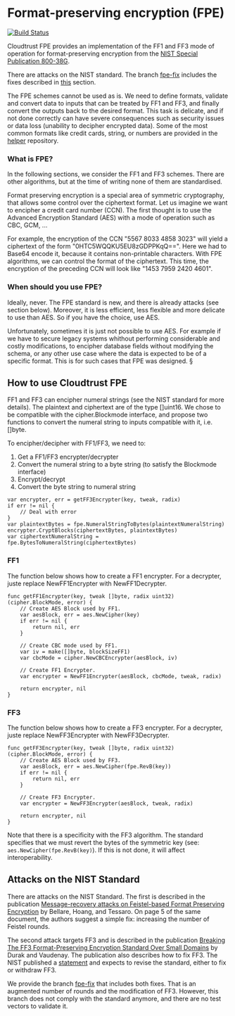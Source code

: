 # Format-preserving encryption (FPE) 
[![Build Status](https://travis-ci.org/cloudtrust/fpe.svg?branch=fpe-fix)](https://travis-ci.org/cloudtrust/fpe)

Cloudtrust FPE provides an implementation of the FF1 and FF3 mode of operation for format-preserving encryption from the [NIST Special Publication 800-38G](http://nvlpubs.nist.gov/nistpubs/SpecialPublications/NIST.SP.800-38G.pdf).

There are attacks on the NIST standard. The branch [fpe-fix](https://github.com/cloudtrust/fpe/tree/fpe-fix) includes the fixes described in [this](#attacks-on-the-nist-standard) section.

The FPE schemes cannot be used as is. We need to define formats, validate and convert data to inputs that can be treated by FF1 and FF3, and finally convert the outputs back to the desired format. This task is delicate, and if not done correctly can have severe consequences such as security issues or data loss (unability to decipher encrypted data).
Some of the most common formats like credit cards, string, or numbers are provided in the [helper](https://github.com/cloudtrust/fpe-field-format) repository.

### What is FPE?
In the following sections, we consider the FF1 and FF3 schemes. There are other algorithms, but at the time of writing none of them are standardised.

Format preserving encryption is a special area of symmetric cryptography, that allows some control over the ciphertext format.
Let us imagine we want to encipher a credit card number (CCN). The first thought is to use the Advanced Encryption Standard (AES) with a mode of operation such as CBC, GCM, ...

For example, the encryption of the CCN "5567 8033 4858 3023" will yield a ciphertext of the form "0HTC5WQQKU5EU8zGDPPKqQ==". Here we had to Base64 encode it, because it contains non-printable characters. 
With FPE algorithms, we can control the format of the ciphertext. This time, the encryption of the preceding CCN will look like "1453 7959 2420 4601".

### When should you use FPE?
Ideally, never.
The FPE standard is new, and there is already attacks (see section below). Moreover, it is less efficient, less flexible and more delicate to use than AES. So if you have the choice, use AES.

Unfortunately, sometimes it is just not possible to use AES. For example if we have to secure legacy systems whithout performing considerable and costly modifications, to encipher database fields without modifying the schema, or any other use case where the data is expected to be of a specific format. This is for such cases that FPE was designed.
§
## How to use Cloudtrust FPE
FF1 and FF3 can encipher numeral strings (see the NIST standard for more details). The plaintext and ciphertext are of the type []uint16.
We chose to be compatible with the cipher.Blockmode interface, and propose two functions to convert the numeral string to inputs compatible with it, i.e. []byte.

To encipher/decipher with FF1/FF3, we need to:
1. Get a FF1/FF3 encrypter/decrypter
1. Convert the numeral string to a byte string (to satisfy the Blockmode interface)
1. Encrypt/decrypt
1. Convert the byte string to numeral string

```golang
var encrypter, err = getFF3Encrypter(key, tweak, radix)
if err != nil {
    // Deal with error
}
var plaintextBytes = fpe.NumeralStringToBytes(plaintextNumeralString)
encrypter.CryptBlocks(ciphertextBytes, plaintextBytes)
var ciphertextNumeralString = fpe.BytesToNumeralString(ciphertextBytes)
```

### FF1

The function below shows how to create a FF1 encrypter. For a decrypter, juste replace NewFF1Encrypter with NewFF1Decrypter.
```golang
func getFF1Encrypter(key, tweak []byte, radix uint32) (cipher.BlockMode, error) {
    // Create AES Block used by FF1.
    var aesBlock, err = aes.NewCipher(key)
    if err != nil {
        return nil, err
    }

    // Create CBC mode used by FF1.
    var iv = make([]byte, blockSizeFF1)
    var cbcMode = cipher.NewCBCEncrypter(aesBlock, iv)

    // Create FF1 Encrypter.
    var encrypter = NewFF1Encrypter(aesBlock, cbcMode, tweak, radix)

    return encrypter, nil
}
```

### FF3

The function below shows how to create a FF3 encrypter. For a decrypter, juste replace NewFF3Encrypter with NewFF3Decrypter.

```golang
func getFF3Encrypter(key, tweak []byte, radix uint32) (cipher.BlockMode, error) {
    // Create AES Block used by FF3.
    var aesBlock, err = aes.NewCipher(fpe.RevB(key))
    if err != nil {
        return nil, err
    }

    // Create FF3 Encrypter.
    var encrypter = NewFF3Encrypter(aesBlock, tweak, radix)

    return encrypter, nil
}
```

Note that there is a specificity with the FF3 algorithm. The standard specifies that we must revert the bytes of the symmetric key (see: `aes.NewCipher(fpe.RevB(key)`). 
If this is not done, it will affect interoperability.

## Attacks on the NIST Standard
There are attacks on the NIST Standard. The first is described in the publication [Message-recovery attacks on Feistel-based Format Preserving Encryption](https://eprint.iacr.org/2016/794.pdf) by Bellare, Hoang, and Tessaro. On page 5 of the same document, the authors suggest a simple fix: increasing the number of Feistel rounds.

The second attack targets FF3 and is described in the publication [Breaking The FF3 Format-Preserving Encryption Standard Over Small Domains](https://eprint.iacr.org/2017/521.pdf) by Durak and Vaudenay. The publication also describes how to fix FF3. The NIST published a [statement](https://beta.csrc.nist.gov/News/2017/Recent-Cryptanalysis-of-FF3) and expects to revise the standard, either to fix or withdraw FF3.

We provide the branch [fpe-fix](https://github.com/cloudtrust/fpe/tree/fpe-fix) that includes both fixes. That is an augmented number of rounds and the modification of FF3. However, this branch does not comply with the standard anymore, and there are no test vectors to validate it.
